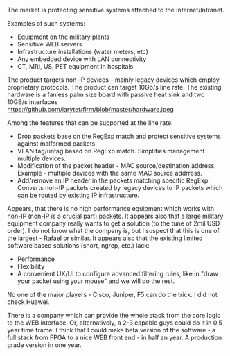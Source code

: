 The market is protecting sensitive systems attached to the Internet/Intranet.

Examples of such systems:
* Equipment on the military plants
* Sensitive WEB servers
* Infrastructure installations (water meters, etc)
* Any embedded device with LAN connectivity
* CT, MRI, US, PET equipment in hospitals

The product targets non-IP devices - mainly legacy devices which employ proprietary protocols. 
The product can target 10Gb/s line rate. The existing hardware is a fanless palm size board 
with passive heat sink and two 10GB/s interfaces https://github.com/larytet/firm/blob/master/hardware.jpeg

Among the features that can be supported at the line rate:

* Drop packets base on the RegExp match and protect sensitive systems against malformed packets. 
* VLAN tag/untag based on RegExp match. Simplifies management multiple devices.
* Modification of the packet header - MAC source/destination address. Example - multiple devices with the same MAC source addrress. 
* Add/remove an IP header in the packets matching specific RegExp. Converts non-IP packets created by legacy devices to IP packets which can be routed by existing IP infrastructure.

Appears, that there is no high performance equipment which works with non-IP (non-IP is a 
crucial part) packets. It appears also that a large military equipment company really wants 
to get a solution (to the tune of 2mil USD order). I do not know what the company is, but I
suspect that this is one of the largest - Rafael or similar. It appears also that the 
existing limited software based solutions (snort, ngrep, etc.) lack:
*  Performance
*  Flexibility
*  A convenient UX/UI to configure advanced filtering rules, like in 
"draw your packet using your mouse" and we will do the rest.

No one of the major players - Cisco, Juniper, F5 can do the trick. I did not check Huawei.

There is a company which can provide the whole stack from the core logic to the WEB interface. 
Or, alternatively, a 2-3 capable guys could do it in 0.5 year time frame. 
I think that I could make beta version of the software - a full stack from FPGA to a nice 
WEB front end - in half an year. A production grade version in one year.
